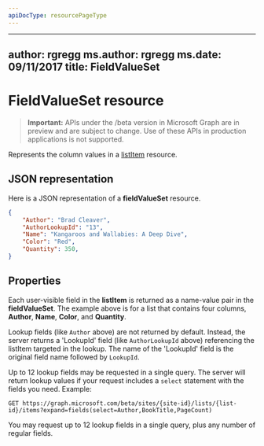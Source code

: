 ```yaml
---
apiDocType: resourcePageType
---
```

---
author: rgregg
ms.author: rgregg
ms.date: 09/11/2017
title: FieldValueSet
---
# FieldValueSet resource

> **Important:** APIs under the /beta version in Microsoft Graph are in preview and are subject to change. Use of these APIs in production applications is not supported.

Represents the column values in a [listItem](listItem.md) resource.

## JSON representation

Here is a JSON representation of a **fieldValueSet** resource.
<!-- { "blockType": "resource", "@odata.type": "microsoft.graph.fieldValueSet",
       "keyProperty": "id", "openType": true } -->

```json
{
    "Author": "Brad Cleaver",
    "AuthorLookupId": "13",
    "Name": "Kangaroos and Wallabies: A Deep Dive",
    "Color": "Red",
    "Quantity": 350,
}
```

## Properties

Each user-visible field in the **listItem** is returned as a name-value pair in the **fieldValueSet**.
The example above is for a list that contains four columns, **Author**, **Name**, **Color**, and **Quantity**.

Lookup fields (like `Author` above) are not returned by default.
Instead, the server returns a 'LookupId' field (like `AuthorLookupId` above) referencing the listItem targeted in the lookup.
The name of the 'LookupId' field is the original field name followed by `LookupId`.

Up to 12 lookup fields may be requested in a single query.
The server will return lookup values if your request includes a `select` statement with the fields you need.
Example:

```http
GET https://graph.microsoft.com/beta/sites/{site-id}/lists/{list-id}/items?expand=fields(select=Author,BookTitle,PageCount)
```

You may request up to 12 lookup fields in a single query, plus any number of regular fields.

<!-- {
  "type": "#page.annotation",
  "description": "",
  "keywords": "",
  "section": "documentation",
  "tocPath": "Resources/FieldValueSet"
} -->
